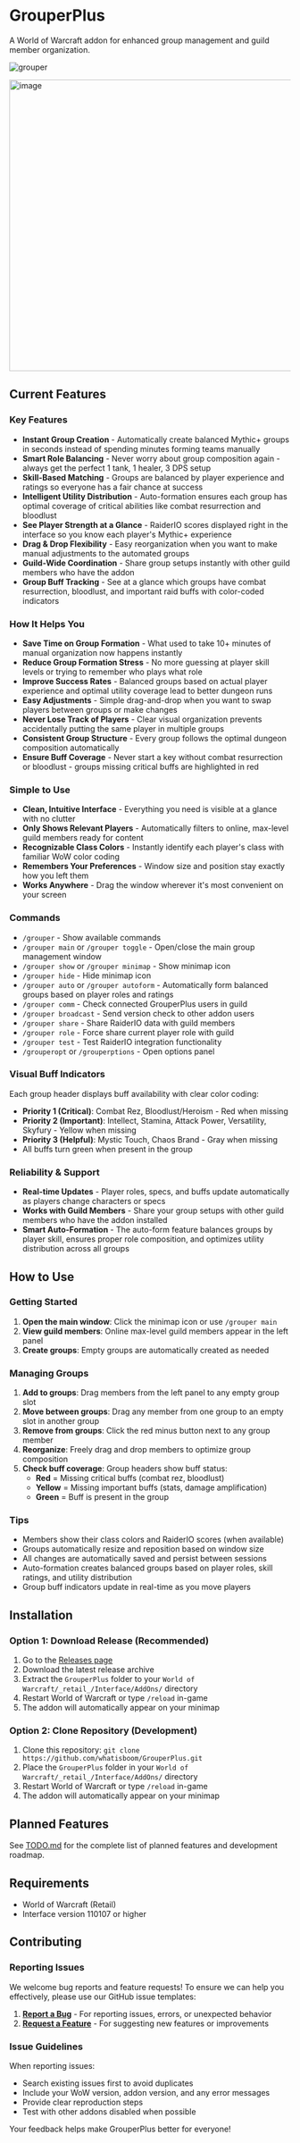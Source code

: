 # GrouperPlus

A World of Warcraft addon for enhanced group management and guild member organization.

![grouper](https://github.com/user-attachments/assets/f553b305-568a-417d-9977-a5d525fcb704) 

<img width="944" height="522" alt="image" src="https://github.com/user-attachments/assets/4cf55b62-c612-45bd-b399-248140734dc7" />


## Current Features

### Key Features
- **Instant Group Creation** - Automatically create balanced Mythic+ groups in seconds instead of spending minutes forming teams manually
- **Smart Role Balancing** - Never worry about group composition again - always get the perfect 1 tank, 1 healer, 3 DPS setup
- **Skill-Based Matching** - Groups are balanced by player experience and ratings so everyone has a fair chance at success
- **Intelligent Utility Distribution** - Auto-formation ensures each group has optimal coverage of critical abilities like combat resurrection and bloodlust
- **See Player Strength at a Glance** - RaiderIO scores displayed right in the interface so you know each player's Mythic+ experience
- **Drag & Drop Flexibility** - Easy reorganization when you want to make manual adjustments to the automated groups
- **Guild-Wide Coordination** - Share group setups instantly with other guild members who have the addon
- **Group Buff Tracking** - See at a glance which groups have combat resurrection, bloodlust, and important raid buffs with color-coded indicators

### How It Helps You
- **Save Time on Group Formation** - What used to take 10+ minutes of manual organization now happens instantly
- **Reduce Group Formation Stress** - No more guessing at player skill levels or trying to remember who plays what role
- **Improve Success Rates** - Balanced groups based on actual player experience and optimal utility coverage lead to better dungeon runs
- **Easy Adjustments** - Simple drag-and-drop when you want to swap players between groups or make changes
- **Never Lose Track of Players** - Clear visual organization prevents accidentally putting the same player in multiple groups
- **Consistent Group Structure** - Every group follows the optimal dungeon composition automatically
- **Ensure Buff Coverage** - Never start a key without combat resurrection or bloodlust - groups missing critical buffs are highlighted in red

### Simple to Use
- **Clean, Intuitive Interface** - Everything you need is visible at a glance with no clutter
- **Only Shows Relevant Players** - Automatically filters to online, max-level guild members ready for content
- **Recognizable Class Colors** - Instantly identify each player's class with familiar WoW color coding
- **Remembers Your Preferences** - Window size and position stay exactly how you left them
- **Works Anywhere** - Drag the window wherever it's most convenient on your screen

### Commands
- `/grouper` - Show available commands
- `/grouper main` or `/grouper toggle` - Open/close the main group management window
- `/grouper show` or `/grouper minimap` - Show minimap icon
- `/grouper hide` - Hide minimap icon
- `/grouper auto` or `/grouper autoform` - Automatically form balanced groups based on player roles and ratings
- `/grouper comm` - Check connected GrouperPlus users in guild
- `/grouper broadcast` - Send version check to other addon users
- `/grouper share` - Share RaiderIO data with guild members
- `/grouper role` - Force share current player role with guild
- `/grouper test` - Test RaiderIO integration functionality
- `/grouperopt` or `/grouperptions` - Open options panel

### Visual Buff Indicators
Each group header displays buff availability with clear color coding:
- **Priority 1 (Critical)**: Combat Rez, Bloodlust/Heroism - Red when missing
- **Priority 2 (Important)**: Intellect, Stamina, Attack Power, Versatility, Skyfury - Yellow when missing  
- **Priority 3 (Helpful)**: Mystic Touch, Chaos Brand - Gray when missing
- All buffs turn green when present in the group

### Reliability & Support
- **Real-time Updates** - Player roles, specs, and buffs update automatically as players change characters or specs
- **Works with Guild Members** - Share your group setups with other guild members who have the addon installed
- **Smart Auto-Formation** - The auto-form feature balances groups by player skill, ensures proper role composition, and optimizes utility distribution across all groups

## How to Use

### Getting Started
1. **Open the main window**: Click the minimap icon or use `/grouper main`
2. **View guild members**: Online max-level guild members appear in the left panel
3. **Create groups**: Empty groups are automatically created as needed

### Managing Groups
1. **Add to groups**: Drag members from the left panel to any empty group slot
2. **Move between groups**: Drag any member from one group to an empty slot in another group
3. **Remove from groups**: Click the red minus button next to any group member
4. **Reorganize**: Freely drag and drop members to optimize group composition
5. **Check buff coverage**: Group headers show buff status:
   - **Red** = Missing critical buffs (combat rez, bloodlust)
   - **Yellow** = Missing important buffs (stats, damage amplification)
   - **Green** = Buff is present in the group

### Tips
- Members show their class colors and RaiderIO scores (when available)
- Groups automatically resize and reposition based on window size
- All changes are automatically saved and persist between sessions
- Auto-formation creates balanced groups based on player roles, skill ratings, and utility distribution
- Group buff indicators update in real-time as you move players

## Installation

### Option 1: Download Release (Recommended)
1. Go to the [Releases page](https://github.com/whatisboom/GrouperPlus/releases)
2. Download the latest release archive
3. Extract the `GrouperPlus` folder to your `World of Warcraft/_retail_/Interface/AddOns/` directory
4. Restart World of Warcraft or type `/reload` in-game
5. The addon will automatically appear on your minimap

### Option 2: Clone Repository (Development)
1. Clone this repository: `git clone https://github.com/whatisboom/GrouperPlus.git`
2. Place the `GrouperPlus` folder in your `World of Warcraft/_retail_/Interface/AddOns/` directory
3. Restart World of Warcraft or type `/reload` in-game
4. The addon will automatically appear on your minimap

## Planned Features

See [TODO.md](TODO.md) for the complete list of planned features and development roadmap.

## Requirements

- World of Warcraft (Retail)
- Interface version 110107 or higher

## Contributing

### Reporting Issues

We welcome bug reports and feature requests! To ensure we can help you effectively, please use our GitHub issue templates:

1. **[Report a Bug](https://github.com/whatisboom/GrouperPlus/issues/new?template=bug_report.yml)** - For reporting issues, errors, or unexpected behavior
2. **[Request a Feature](https://github.com/whatisboom/GrouperPlus/issues/new?template=feature_request.yml)** - For suggesting new features or improvements

### Issue Guidelines

When reporting issues:
- Search existing issues first to avoid duplicates
- Include your WoW version, addon version, and any error messages
- Provide clear reproduction steps
- Test with other addons disabled when possible

Your feedback helps make GrouperPlus better for everyone!

